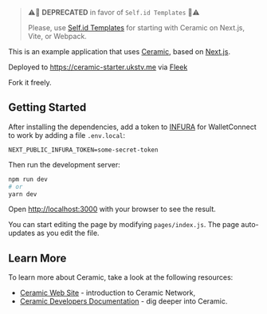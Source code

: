 > ⚠️🛑 **DEPRECATED** in favor of `Self.id Templates` 🛑⚠️
>
> Please, use [Self.id Templates](https://github.com/ceramicstudio/self.id/tree/main/templates) for starting with Ceramic on Next.js, Vite, or Webpack.

This is an example application that uses [Ceramic](https://ceramic.network), based on [Next.js](https://nextjs.org/).

Deployed to https://ceramic-starter.ukstv.me via [Fleek](https://fleek.co)

Fork it freely.

## Getting Started

After installing the dependencies, add a token to [INFURA](https://infura.io) for WalletConnect to work by adding a file `.env.local`:

```shell
NEXT_PUBLIC_INFURA_TOKEN=some-secret-token
```

Then run the development server:

```bash
npm run dev
# or
yarn dev
```

Open [http://localhost:3000](http://localhost:3000) with your browser to see the result.

You can start editing the page by modifying `pages/index.js`. The page auto-updates as you edit the file.

## Learn More

To learn more about Ceramic, take a look at the following resources:

- [Ceramic Web Site](https://ceramic.network) - introduction to Ceramic Network,
- [Ceramic Developers Documentation](https://developers.ceramic.network/learn/welcome/) - dig deeper into Ceramic.
